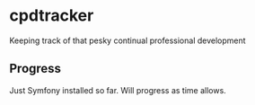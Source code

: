 # cpdtracker
Keeping track of that pesky continual professional development

## Progress
Just Symfony installed so far.  Will progress as time allows.
